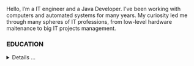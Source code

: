 Hello, I’m a IT engineer and a Java Developer. I’ve been working with computers and automated systems for many years. My curiosity led me through many spheres of IT professions, from low-level hardware maitenance to big IT projects management.

### EDUCATION 
<details>
  <summary>Details ...</summary>
  
#### 2022 -- 2024
- Place: **ITsJAVA programming school**
- Competence: `Java Developer`

#### 2018
- Place: **WebSoft Development Ltd**
- Competence: `WebTutor Programmer`

#### 2016
- Place: **1-C Bitrix Academy**
- Competence: `Bitrix Administrator`

#### 2009
- Place: **Applied Automation & Programming Institute**
- Subject: **IP-network administration**
- Competence: `Specialist`
  
#### 2004 -- 2009
- Place: **Saint-Petersburg's State University of Water Communications, SPSUWC, RU**
- Faculty: **Information technologies**
- Competence: `Engeneer's degree`
</details>



<!---
PavelSav1n/PavelSav1n is a ✨ special ✨ repository because its `README.md` (this file) appears on your GitHub profile.
You can click the Preview link to take a look at your changes.
--->
